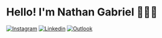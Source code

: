 # Hello! I'm Nathan Gabriel 👨🏽‍💻

[![Instagram](https://img.shields.io/badge/Instagram-E4405F?style=for-the-badge&logo=instagram&logoColor=white)](https://www.instagram.com/nathangabrielss/)
[![Linkedin](https://img.shields.io/badge/LinkedIn-0077B5?style=for-the-badge&logo=linkedin&logoColor=white)](https://www.linkedin.com/in/nathangbrl/)
[![Outlook](https://img.shields.io/badge/Microsoft_Outlook-0078D4?style=for-the-badge&logo=microsoft-outlook&logoColor=white)](mailto:nathangabrielss@outlook.com)
